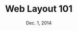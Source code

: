 ---
title: Web Layout 101
week: 2
number: 6
date: Dec. 1, 2014

resources:
  articles:
    - url: http://en.wikipedia.org/wiki/Gestalt_psychology
  
    - url: http://en.wikipedia.org/wiki/Composition_(visual_arts)
  
    - url: http://blog.teamtreehouse.com/how-crap-is-your-site-design


terms:
  -
    term: Gestalt Laws of Grouping
    definition: A set of psychological principles that explain how the brain perceives objects and patterns. They are Proximity, Similarity, Closure, Good Continuation, and Common Fate. http://en.wikipedia.org/wiki/Principles_of_grouping
  -
    term: Global elements
    definition: Interface elements that exist on every page template (or nearly every page) on a website, such as a header and footer.
  -
    term: Common elements
    definition: Interface elements that are commonly reused throughout a site.
  -
    term: Template-specific elements
    definition: Interface elements that aren’t shared across multiple page templates on a website.

---